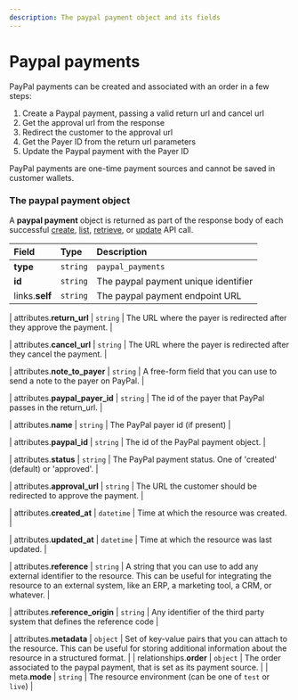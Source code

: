 ```yaml
---
description: The paypal payment object and its fields
---
```


# Paypal payments

PayPal payments can be created and associated with an order in a few steps:

1. Create a Paypal payment, passing a valid return url and cancel url
2. Get the approval url from the response
3. Redirect the customer to the approval url
4. Get the Payer ID from the return url parameters
5. Update the Paypal payment with the Payer ID

PayPal payments are one-time payment sources and cannot be saved in customer wallets.


### The paypal payment object

A **paypal payment** object is returned as part of the response body of each successful
[create](https://docs.commercelayer.io/api/resources/paypal_payments/create_paypal_payment),
[list](https://docs.commercelayer.io/api/resources/paypal_payments/list_paypal_payments),
[retrieve](https://docs.commercelayer.io/api/resources/paypal_payments/retrieve_paypal_payment),
or [update](https://docs.commercelayer.io/api/resources/paypal_payments/update_paypal_payment) API call.

| Field | Type | Description |
| :--- | :--- | :--- |
| **type** | `string` | `paypal_payments` |
| **id** | `string` | The paypal payment unique identifier |
| links.**self** | `string` | The paypal payment endpoint URL |

| attributes.**return_url** | `string` | The URL where the payer is redirected after they approve the payment. |

| attributes.**cancel_url** | `string` | The URL where the payer is redirected after they cancel the payment. |

| attributes.**note_to_payer** | `string` | A free-form field that you can use to send a note to the payer on PayPal. |

| attributes.**paypal_payer_id** | `string` | The id of the payer that PayPal passes in the return_url. |

| attributes.**name** | `string` | The PayPal payer id (if present) |

| attributes.**paypal_id** | `string` | The id of the PayPal payment object. |

| attributes.**status** | `string` | The PayPal payment status. One of 'created' (default) or 'approved'. |

| attributes.**approval_url** | `string` | The URL the customer should be redirected to approve the payment. |

| attributes.**created_at** | `datetime` | Time at which the resource was created. |

| attributes.**updated_at** | `datetime` | Time at which the resource was last updated. |

| attributes.**reference** | `string` | A string that you can use to add any external identifier to the resource. This can be useful for integrating the resource to an external system, like an ERP, a marketing tool, a CRM, or whatever. |

| attributes.**reference_origin** | `string` | Any identifier of the third party system that defines the reference code |

| attributes.**metadata** | `object` | Set of key-value pairs that you can attach to the resource. This can be useful for storing additional information about the resource in a structured format. |
| relationships.**order** | `object` | The order associated to the paypal payment, that is set as its payment source. |
| meta.**mode** | `string` | The resource environment \(can be one of `test` or `live`\) |
